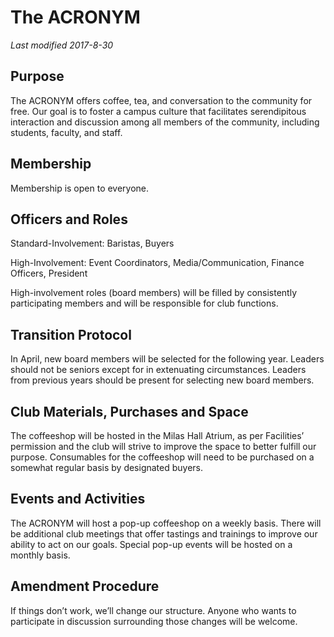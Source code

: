 # The ACRONYM
*Last modified 2017-8-30*

## Purpose

The ACRONYM offers coffee, tea, and conversation to the community for free. Our goal is to foster a campus culture that facilitates serendipitous interaction and discussion among all members of the community, including students, faculty, and staff.
## Membership

Membership is open to everyone.

## Officers and Roles

Standard-Involvement: Baristas, Buyers

High-Involvement: Event Coordinators, Media/Communication, Finance Officers, President

High-involvement roles (board members) will be filled by consistently participating members and will be responsible for club functions.
## Transition Protocol

In April, new board members will be selected for the following year.  Leaders should not be seniors except for in extenuating circumstances. Leaders from previous years should be present for selecting new board members.

## Club Materials, Purchases and Space

The coffeeshop will be hosted in the Milas Hall Atrium, as per Facilities’ permission and the club will strive to improve the space to better fulfill our purpose.  Consumables for the coffeeshop will need to be purchased on a somewhat regular basis by designated buyers.

## Events and Activities

The ACRONYM will host a pop-up coffeeshop on a weekly basis. There will be additional club meetings that offer tastings and trainings to improve our ability to act on our goals.
Special pop-up events will be hosted on a monthly basis.

## Amendment Procedure

If things don’t work, we’ll change our structure.  Anyone who wants to participate in discussion surrounding those changes will be welcome.
